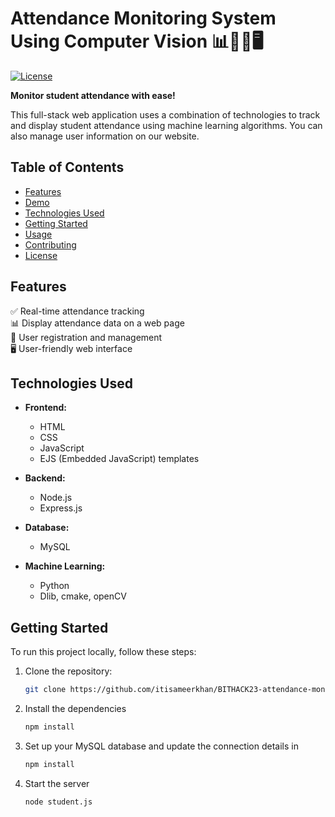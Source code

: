 # Attendance Monitoring System Using Computer Vision 📊👩‍🎓🖥️


[![License](https://img.shields.io/badge/License-MIT-blue.svg)](LICENSE)

**Monitor student attendance with ease!**

This full-stack web application uses a combination of technologies to track and display student attendance using machine learning algorithms. You can also manage user information on our website.

## Table of Contents

- [Features](#features)
- [Demo](#demo)
- [Technologies Used](#technologies-used)
- [Getting Started](#getting-started)
- [Usage](#usage)
- [Contributing](#contributing)
- [License](#license)

## Features

✅ Real-time attendance tracking\
📊 Display attendance data on a web page\
👥 User registration and management\
🖥️ User-friendly web interface

## Technologies Used

- **Frontend:**
  - HTML
  - CSS
  - JavaScript
  - EJS (Embedded JavaScript) templates

- **Backend:**
  - Node.js
  - Express.js

- **Database:**
  - MySQL

- **Machine Learning:**
  - Python
  - Dlib, cmake, openCV

## Getting Started

To run this project locally, follow these steps:

1. Clone the repository:

   ```bash
   git clone https://github.com/itisameerkhan/BITHACK23-attendance-monitoring-system-using-computer-vision

2. Install the dependencies
   ```bash
   npm install

3. Set up your MySQL database and update the connection details in 
   ```bash
   npm install

4. Start the server
   ```bash
   node student.js
